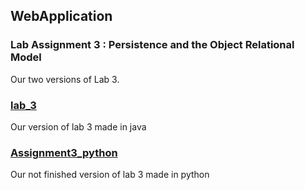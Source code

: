 ## WebApplication

### Lab Assignment 3 : Persistence and the Object Relational Model 

Our two versions of Lab 3.

### [lab_3](/lab_3)
Our version of lab 3 made in java


### [Assignment3_python](/Assignment3_python/Assignment3_python)
Our not finished version of lab 3 made in python
